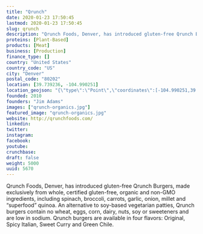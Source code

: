 ```yaml
---
title: "Qrunch"
date: 2020-01-23 17:50:45
lastmod: 2020-01-23 17:50:45
slug: qrunch
description: "Qrunch Foods, Denver, has introduced gluten-free Qrunch Burgers, made exclusively from whole, certified gluten-free, organic and non-GMO ingredients, including spinach, broccoli, carrots, garlic, onion, millet and “superfood” quinoa. An alternative to soy-based vegetarian patties, Qrunch burgers contain no wheat, eggs, corn, dairy, nuts, soy or sweeteners and are low in sodium. Qrunch burgers are available in four flavors: Original, Spicy Italian, Sweet Curry and Green Chile."
proteins: [Plant-Based]
products: [Meat]
business: [Production]
finance_type: []
country: "United States"
country_code: "US"
city: "Denver"
postal_code: "80202"
location: [39.739236, -104.990251]
location_geojson: "{\"type\":\"Point\",\"coordinates\":[-104.990251,39.739236]}"
founded: 2010
founders: "Jim Adams"
images: ["qrunch-organics.jpg"]
featured_image: "qrunch-organics.jpg"
website: http://qrunchfoods.com/
linkedin: 
twitter: 
instagram: 
facebook: 
youtube: 
crunchbase: 
draft: false
weight: 5000
uuid: 5670
---
```

Qrunch Foods, Denver, has introduced gluten-free Qrunch Burgers, made exclusively from whole, certified gluten-free, organic and non-GMO ingredients, including spinach, broccoli, carrots, garlic, onion, millet and “superfood” quinoa. An alternative to soy-based vegetarian patties, Qrunch burgers contain no wheat, eggs, corn, dairy, nuts, soy or sweeteners and are low in sodium. Qrunch burgers are available in four flavors: Original, Spicy Italian, Sweet Curry and Green Chile.
